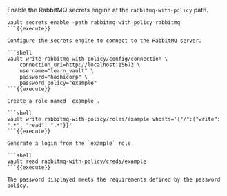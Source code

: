Enable the RabbitMQ secrets engine at the `rabbitmq-with-policy` path.

```shell
vault secrets enable -path rabbitmq-with-policy rabbitmq
```{{execute}}

Configure the secrets engine to connect to the RabbitMQ server.

```shell
vault write rabbitmq-with-policy/config/connection \
    connection_uri=http://localhost:15672 \
    username="learn_vault" \
    password="hashicorp" \
    password_policy="example"
```{{execute}}

Create a role named `example`.

```shell
vault write rabbitmq-with-policy/roles/example vhosts='{"/":{"write": ".*", "read": ".*"}}'
```{{execute}}

Generate a login from the `example` role.

```shell
vault read rabbitmq-with-policy/creds/example
```{{execute}}

The password displayed meets the requirements defined by the password policy.